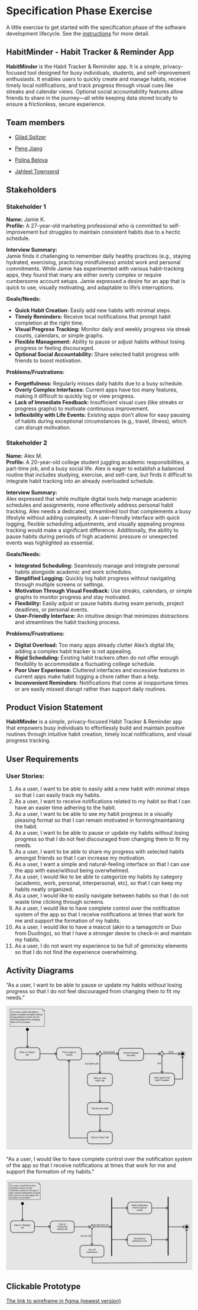 # Specification Phase Exercise

A little exercise to get started with the specification phase of the software development lifecycle. See the [instructions](instructions.md) for more detail.

## **HabitMinder** - Habit Tracker & Reminder App

**HabitMinder** is the Habit Tracker & Reminder app. It is a simple, privacy-focused tool designed for busy individuals, students, and self-improvement enthusiasts. It enables users to quickly create and manage habits, receive timely local notifications, and track progress through visual cues like streaks and calendar views. Optional social accountability features allow friends to share in the journey—all while keeping data stored locally to ensure a frictionless, secure experience.



## Team members

* [Gilad Spitzer](https://github.com/giladspitzer)

* [Peng Jiang](https://github.com/PengJiang-Victor)

* [Polina Belova](https://github.com/polinapianina)

* [Jahleel Townsend](https://github.com/JahleelT)


## Stakeholders

### Stakeholder 1

**Name:** Jamie K.  
**Profile:** A 27-year-old marketing professional who is committed to self-improvement but struggles to maintain consistent habits due to a hectic schedule.

**Interview Summary:**  
Jamie finds it challenging to remember daily healthy practices (e.g., staying hydrated, exercising, practicing mindfulness) amidst work and personal commitments. While Jamie has experimented with various habit-tracking apps, they found that many are either overly complex or require cumbersome account setups. Jamie expressed a desire for an app that is quick to use, visually motivating, and adaptable to life’s interruptions.

**Goals/Needs:**
- **Quick Habit Creation:** Easily add new habits with minimal steps.
- **Timely Reminders:** Receive local notifications that prompt habit completion at the right time.
- **Visual Progress Tracking:** Monitor daily and weekly progress via streak counts, calendars, or simple graphs.
- **Flexible Management:** Ability to pause or adjust habits without losing progress or feeling discouraged.
- **Optional Social Accountability:** Share selected habit progress with friends to boost motivation.

**Problems/Frustrations:**
- **Forgetfulness:** Regularly misses daily habits due to a busy schedule.
- **Overly Complex Interfaces:** Current apps have too many features, making it difficult to quickly log or view progress.
- **Lack of Immediate Feedback:** Insufficient visual cues (like streaks or progress graphs) to motivate continuous improvement.
- **Inflexibility with Life Events:** Existing apps don’t allow for easy pausing of habits during exceptional circumstances (e.g., travel, illness), which can disrupt motivation.



### Stakeholder 2

**Name:** Alex M.  
**Profile:** A 20-year-old college student juggling academic responsibilities, a part-time job, and a busy social life. Alex is eager to establish a balanced routine that includes studying, exercise, and self-care, but finds it difficult to integrate habit tracking into an already overloaded schedule.

**Interview Summary:**  
Alex expressed that while multiple digital tools help manage academic schedules and assignments, none effectively address personal habit tracking. Alex needs a dedicated, streamlined tool that complements a busy lifestyle without adding complexity. A user-friendly interface with quick logging, flexible scheduling adjustments, and visually appealing progress tracking would make a significant difference. Additionally, the ability to pause habits during periods of high academic pressure or unexpected events was highlighted as essential.

**Goals/Needs:**
- **Integrated Scheduling:** Seamlessly manage and integrate personal habits alongside academic and work schedules.
- **Simplified Logging:** Quickly log habit progress without navigating through multiple screens or settings.
- **Motivation Through Visual Feedback:** Use streaks, calendars, or simple graphs to monitor progress and stay motivated.
- **Flexibility:** Easily adjust or pause habits during exam periods, project deadlines, or personal events.
- **User-Friendly Interface:** An intuitive design that minimizes distractions and streamlines the habit tracking process.

**Problems/Frustrations:**
- **Digital Overload:** Too many apps already clutter Alex’s digital life; adding a complex habit tracker is not appealing.
- **Rigid Scheduling:** Existing habit trackers often do not offer enough flexibility to accommodate a fluctuating college schedule.
- **Poor User Experience:** Cluttered interfaces and excessive features in current apps make habit logging a chore rather than a help.
- **Inconvenient Reminders:** Notifications that come at inopportune times or are easily missed disrupt rather than support daily routines.

## Product Vision Statement

**HabitMinder** is a simple, privacy-focused Habit Tracker & Reminder app that empowers busy individuals to effortlessly build and maintain positive routines through intuitive habit creation, timely local notifications, and visual progress tracking.

## User Requirements

### User Stories:
1. As a user, I want to be able to easily add a new habit with minimal steps so that I can easily track my habits.
2. As a user, I want to receive notifications related to my habit so that I can have an easier time adhering to the habit.
3. As a user, I want to be able to see my habit progress in a visually pleasing format so that I can remain motivated in forming/maintaining the habit.
4. As a user, I want to be able to pause or update my habits without losing progress so that I do not feel discouraged from changing them to fit my needs.
5. As a user, I want to be able to share my progress with selected habits amongst friends so that I can increase my motivation.
6. As a user, I want a simple and natural-feeling interface so that I can use the app with ease/without being overwhelmed.
7. As a user, I would like to be able to categorize my habits by category (academic, work, personal, interpersonal, etc), so that I can keep my habits neatly organized.
8. As a user, I would like to easily navigate between habits so that I do not waste time clicking through screens.
9. As a user, I would like to have complete control over the notification system of the app so that I receive notifications at times that work for me and support the formation of my habits.
10. As a user, I would like to have a mascot (akin to a tamagotchi or Duo from Duolingo), so that I have a stronger desire to check-in and maintain my habits.
11. As a user, I do not want my experience to be full of gimmicky elements so that I do not find the experience overwhelming.

## Activity Diagrams

“As a user, I want to be able to pause or update my habits without losing progress so that I do not feel discouraged from changing them to fit my needs.”

![Image of the 1st diagram](./diagrams/uml1.png)

"As a user, I would like to have complete control over the notification system of the app so that I receive notifications at times that work for me and support the formation of my habits."

![Image of the 2nd diagram](./diagrams/uml2.png)

## Clickable Prototype

[The link to wireframe in figma (newest version)](https://www.figma.com/design/0GcCOLqIAPqkRZBj46tfAY/Team-Awesome?t=1HXnKVnGx8BnaP6b-0)

